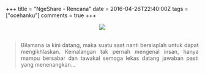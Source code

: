 +++
title = "NgeShare - Rencana"
date = 2016-04-26T22:40:00Z
tags = ["ocehanku"]
comments = true
+++

<center><img border="0" data-original-height="600" data-original-width="1200" src="https://3.bp.blogspot.com/-untrjPfDoLs/XFzcstE8MkI/AAAAAAAATG4/PSOVsY18fV0FaZ29_WI5RphaoJ4q8O20gCLcBGAs/s1600/plan.png" /></center><br /><blockquote class="tr_bq" style="text-align: justify;">Bilamana ia kini datang, maka suatu saat nanti bersiaplah untuk dapat mengikhlaskan. Kemalangan tak pernah mengenal insan, hanya mampu bersabar dan tawakal semoga lekas datang jawaban pasti yang menenangkan...</blockquote>
